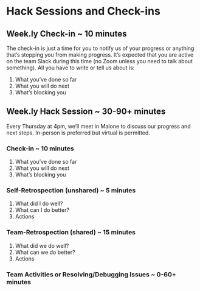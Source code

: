 # Hack Sessions and Check-ins

## Week.ly Check-in ~ 10 minutes

The check-in is just a time for you to notify us of your progress or anything that’s stopping you from making progress. It’s expected that you are active on the team Slack during this time (no Zoom unless you need to talk about something). All you have to write or tell us about is:

1. What you’ve done so far
2. What you will do next
3. What’s blocking you

## Week.ly Hack Session ~ 30-90+ minutes

Every Thursday at 4pm, we’ll meet in Malone to discuss our progress and next steps. In-person is preferred but virtual is permitted.

### Check-in ~ 10 minutes

1. What you’ve done so far
2. What you will do next
3. What’s blocking you

### Self-Retrospection (unshared) ~ 5 minutes

1. What did I do well?
2. What can I do better?
3. Actions

### Team-Retrospection (shared) ~ 15 minutes

1. What did we do well?
2. What can we do better?
3. Actions

### Team Activities or Resolving/Debugging Issues ~ 0-60+ minutes
